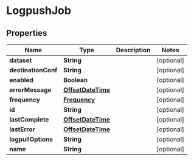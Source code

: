 # LogpushJob

## Properties
Name | Type | Description | Notes
------------ | ------------- | ------------- | -------------
**dataset** | **String** |  |  [optional]
**destinationConf** | **String** |  |  [optional]
**enabled** | **Boolean** |  |  [optional]
**errorMessage** | [**OffsetDateTime**](OffsetDateTime.md) |  |  [optional]
**frequency** | [**Frequency**](Frequency.md) |  |  [optional]
**id** | **String** |  |  [optional]
**lastComplete** | [**OffsetDateTime**](OffsetDateTime.md) |  |  [optional]
**lastError** | [**OffsetDateTime**](OffsetDateTime.md) |  |  [optional]
**logpullOptions** | **String** |  |  [optional]
**name** | **String** |  |  [optional]
